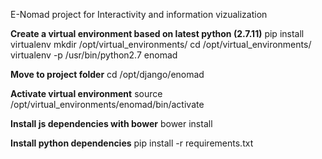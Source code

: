 E-Nomad project for Interactivity and information vizualization

**Create a virtual environment based on latest python (2.7.11)**
pip install virtualenv
mkdir /opt/virtual_environments/
cd /opt/virtual_environments/
virtualenv -p /usr/bin/python2.7 enomad 

**Move to project folder**
cd /opt/django/enomad

**Activate virtual environment**
source /opt/virtual_environments/enomad/bin/activate

**Install js dependencies with bower**
bower install

**Install python dependencies**
pip install -r requirements.txt


